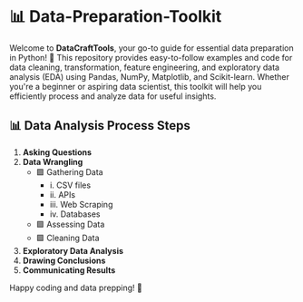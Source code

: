 # 📊 Data-Preparation-Toolkit

Welcome to **DataCraftTools**, your go-to guide for essential data preparation in Python! 🐍 This repository provides easy-to-follow examples and code for data cleaning, transformation, feature engineering, and exploratory data analysis (EDA) using Pandas, NumPy, Matplotlib, and Scikit-learn. Whether you're a beginner or aspiring data scientist, this toolkit will help you efficiently process and analyze data for useful insights.

## 📊 Data Analysis Process Steps

1. **Asking Questions**
2. **Data Wrangling**
   - 🟪 Gathering Data
     - i. CSV files
     - ii. APIs
     - iii. Web Scraping
     - iv. Databases
   - 🟪 Assessing Data
   - 🟪 Cleaning Data
3. **Exploratory Data Analysis**
4. **Drawing Conclusions**
5. **Communicating Results**

Happy coding and data prepping! 🚀
